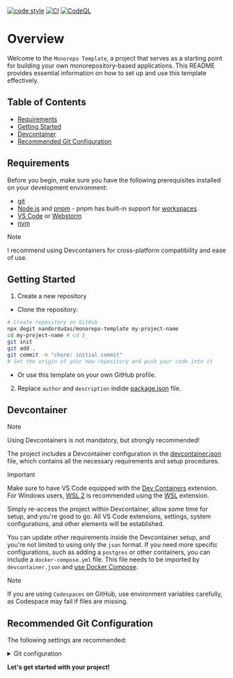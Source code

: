 [![code style](https://antfu.me/badge-code-style.svg)](https://github.com/antfu/eslint-config)
[![CI](https://github.com/nandordudas/monorepo-template/actions/workflows/ci.yml/badge.svg)](https://github.com/nandordudas/monorepo-template/actions/workflows/ci.yml)
[![CodeQL](https://github.com/nandordudas/monorepo-template/actions/workflows/github-code-scanning/codeql/badge.svg)](https://github.com/nandordudas/monorepo-template/actions/workflows/github-code-scanning/codeql)

# Overview

Welcome to the `Monorepo Template`, a project that serves as a starting point for building your own monorepository-based
applications. This README provides essential information on how to set up and use this template effectively.

## Table of Contents

- [Requirements](#requirements)
- [Getting Started](#getting-started)
- [Devcontainer](#devcontainer)
- [Recommended Git Configuration](#recommended-git-configuration)

## Requirements

Before you begin, make sure you have the following prerequisites installed on your development environment:

- [git]
- [Node.js] and [pnpm] - pnpm has built-in support for [workspaces]
- [VS Code] or [Webstorm]
- [nvm]

> [!NOTE]
> I recommend using Devcontainers for cross-platform compatibility and ease of use.

## Getting Started

1. Create a new repository

  - Clone the repository:

  ```bash
  # Create repository on GitHub
  npx degit nandordudas/monorepo-template my-project-name
  cd my-project-name # cd $_
  git init
  git add .
  git commit -m "chore: initial commit"
  # Set the origin of your new repository and push your code into it
  ```

  - Or use this template on your own GitHub profile.

2. Replace `author` and `description` indide [package.json] file.

## Devcontainer

> [!NOTE]
> Using Devcontainers is not mandatory, but strongly recommended!

The project includes a Devcontainer configuration in the [devcontainer.json] file, which contains all the necessary
requirements and setup procedures.

> [!IMPORTANT]
> Make sure to have VS Code equipped with the [Dev Containers] extension. For Windows users, [WSL 2] is recommended
> using the [WSL] extension.

Simply re-access the project within Devcontainer, allow some time for setup, and you're good to go. All VS Code
extensions, settings, system configurations, and other elements will be established.

You can update other requirements inside the Devcontainer setup, and you're not limited to using only the `json` format.
If you need more specific configurations, such as adding a `postgres` or other containers, you can include a
`docker-compose.yml` file. This file needs to be imported by `devcontainer.json` and [use Docker Compose].

> [!NOTE]
> If you are using `Codespaces` on GitHub, use environment variables carefully, as Codespace may fail if files are
> missing.

## Recommended Git Configuration

The following settings are recommended:

<details>
  <summary>Git configuration</summary>
  <br>

  Please replace your own data; name, email (and GPG key). Using [dotfiles] is much smarter approach.

  ```bash
  # Important

  git config --global user.email john.doe@email.com
  git config --global user.name "John Doe" # Quotes are required
  # If you are using Windows operating system or .gitattributes file's missing
  # git config --global core.autocrlf true

  # Recommended

  # You can clone with "gh:nandordudas/monorepo-template" instead of hard links
  git config --global url."https://github.com/".insteadOf gh:

  # Advanced

  # If you are using VS Code
  git config --global core.editor "code --wait"
  # Only affect rebase
  # git config --global sequence.editor "code --wait"

  git config --global advice.detachedHead false
  git config --global branch.autoSetupRebase always
  git config --global core.untrackedCache true
  git config --global core.whitespace "fix,-indent-with-non-tab,trailing-space,cr-at-eol"
  # Security
  # git config --global credential.helper "cache --timeout 3600"
  git config --global fetch.prune true
  git config --global fetch.pruneTags true
  git config --global merge.ff only
  git config --global pull.rebase merges
  git config --global push.autoSetupRemote true
  git config --global push.default simple
  git config --global push.followTags true
  git config --global push.useForceIfIncludes true
  git config --global rebase.autoSquash true
  git config --global rebase.autoStash true
  git config --global rebase.updateRefs true
  git config --global remote.origin.fetch "+refs/pull/*/head:refs/remotes/pull_requests/*"
  git config --global user.useConfigOnly true

  # GPG related configuration (optional)

  # If you have no GPG sign yet
  # gpg --quick-generate-key "John Doe <john.doe@email.com>" "ed25519/cert,sign+cv25519/encr"
  git config --global commit.gpgSign true
  git config --global tag.forceSignAnnotated true
  git config --global tag.gpgSign true
  # List exisiting keys
  # gpg --list-secret-keys --keyid-format long
  git config --global user.signingKey "0123456789ABCDEF"

  # You can save your GPG keys indide a priveate repository and reuse them in the future
  # Export exsiting keys
  # gpg --export-secret-key --armor <signing_key> >secret.key
  # gpg --export --armor <signing_key> >public.key
  # Importing keys
  # gpg --import private.key
  # gpg --import public.key

  # Reload Git configuration
  git config --list --show-origin
  ```

  These configurations ensure a smooth Git workflow while accommodating personalization.
</details>

__Let's get started with your project!__

<!-- Use path related to .github folder -->
[devcontainer.json]: ../.devcontainer/devcontainer.json
[package.json]: ../package.json

[Dev Containers]: https://marketplace.visualstudio.com/items?itemName=ms-vscode-remote.remote-containers
[dotfiles]: https://dotfiles.github.io/
[git]: https://git-scm.com/
[Node.js]: https://nodejs.org/en
[nvm]: https://github.com/nvm-sh/nvm
[pnpm]: https://pnpm.io/
[VS Code]: https://code.visualstudio.com/
[Webstorm]: https://www.jetbrains.com/webstorm/
[workspaces]: https://pnpm.io/workspaces
[use Docker Compose]: https://code.visualstudio.com/docs/devcontainers/create-dev-container#_use-docker-compose
[WSL 2]: https://learn.microsoft.com/en-us/windows/wsl/
[WSL]: https://marketplace.visualstudio.com/items?itemName=ms-vscode-remote.remote-wsl
